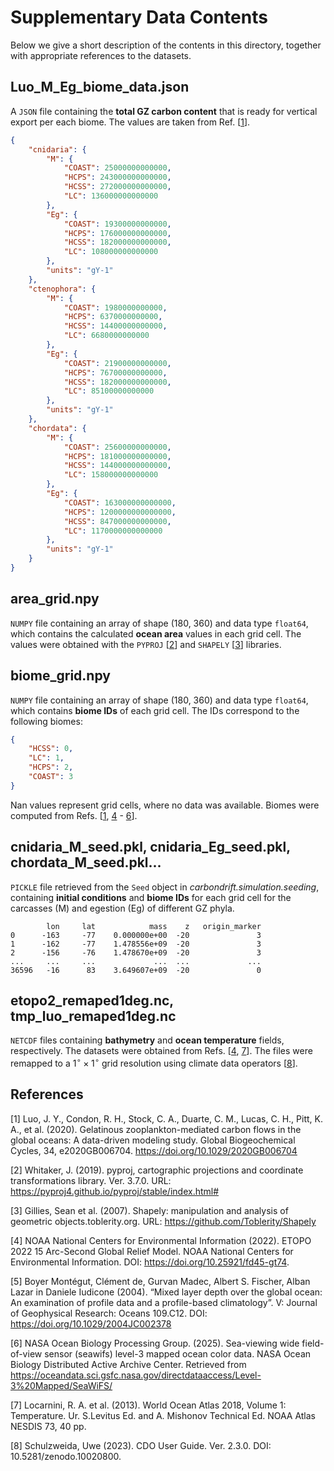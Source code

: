 # Supplementary Data Contents

Below we give a short description of the contents in this directory, together with appropriate references to the datasets.

## Luo_M_Eg_biome_data.json

A `JSON` file containing the **total GZ carbon content** that is ready for vertical export per each biome. The values are taken from Ref. [[1](#references)].

```json
{
    "cnidaria": {
        "M": {
            "COAST": 25000000000000,
            "HCPS": 243000000000000,
            "HCSS": 272000000000000,
            "LC": 136000000000000
        },
        "Eg": {
            "COAST": 19300000000000,
            "HCPS": 176000000000000, 
            "HCSS": 182000000000000,
            "LC": 108000000000000
        },
        "units": "gY-1"
    },
    "ctenophora": {
        "M": {
            "COAST": 1980000000000, 
            "HCPS": 6370000000000,
            "HCSS": 14400000000000, 
            "LC": 6680000000000
        },
        "Eg": {
            "COAST": 21900000000000, 
            "HCPS": 76700000000000, 
            "HCSS": 182000000000000, 
            "LC": 85100000000000
        },
        "units": "gY-1"
    },
    "chordata": {
        "M": {
            "COAST": 25600000000000,
            "HCPS": 181000000000000,
            "HCSS": 144000000000000,
            "LC": 158000000000000
        },
        "Eg": {
            "COAST": 163000000000000, 
            "HCPS": 1200000000000000, 
            "HCSS": 847000000000000, 
            "LC": 1170000000000000
        },
        "units": "gY-1"
    }
}
```

## area_grid.npy

`NUMPY` file containing an array of shape (180, 360) and data type `float64`, which contains the calculated **ocean area** values in each grid cell. The values were obtained with the `PYPROJ` [[2](#references)] and `SHAPELY` [[3](#references)] libraries.

## biome_grid.npy

`NUMPY` file containing an array of shape (180, 360) and data type `float64`, which contains **biome IDs** of each grid cell. The IDs correspond to the following biomes:

```json
{
    "HCSS": 0,
    "LC": 1,
    "HCPS": 2,
    "COAST": 3
}
```
Nan values represent grid cells, where no data was available. Biomes were computed from Refs. [[1](#references), [4](#references) - [6](#references)].

## cnidaria_M_seed.pkl, cnidaria_Eg_seed.pkl, chordata_M_seed.pkl...

`PICKLE` file retrieved from the `Seed` object in *carbondrift.simulation.seeding*, containing **initial conditions** and **biome IDs** for each grid cell for the carcasses (M) and egestion (Eg) of different GZ phyla.

```console
        lon     lat            mass    z   origin_marker
0      -163     -77    0.000000e+00  -20               3
1      -162     -77    1.478556e+09  -20               3
2      -156     -76    1.478670e+09  -20               3
...     ...     ...             ...  ...             ...
36596   -16      83    3.649607e+09  -20               0
```

## etopo2_remaped1deg.nc, tmp_luo_remaped1deg.nc

`NETCDF` files containing **bathymetry** and **ocean temperature** fields, respectively. The datasets were obtained from Refs. [[4](#references), [7](#references)]. The files were remapped to a $1^\circ \times 1^\circ$ grid resolution using climate data operators [[8](#references)].

## References

[1] Luo, J. Y., Condon, R. H., Stock, C. A., Duarte, C. M., Lucas, C. H., Pitt, K. A., et al. (2020). Gelatinous zooplankton-mediated carbon flows in the global oceans: A data-driven modeling study. Global Biogeochemical Cycles, 34, e2020GB006704. https://doi.org/10.1029/2020GB006704

[2] Whitaker, J. (2019). pyproj, cartographic projections and coordinate transformations library. Ver. 3.7.0. URL: https://pyproj4.github.io/pyproj/stable/index.html#

[3] Gillies, Sean et al. (2007). Shapely: manipulation and analysis of geometric objects.toblerity.org. URL: https://github.com/Toblerity/Shapely

[4] NOAA National Centers for Environmental Information (2022). ETOPO 2022 15 Arc-Second Global Relief Model. NOAA National Centers for Environmental Information. DOI: https://doi.org/10.25921/fd45-gt74.

[5] Boyer Montégut, Clément de, Gurvan Madec, Albert S. Fischer, Alban Lazar in Daniele Iudicone (2004). “Mixed layer depth over the global ocean: An examination of profile data and a profile-based climatology”. V: Journal of Geophysical Research: Oceans 109.C12. DOI: https://doi.org/10.1029/2004JC002378

[6] NASA Ocean Biology Processing Group. (2025). Sea-viewing wide field-of-view sensor (seawifs) level-3 mapped ocean color data. NASA Ocean Biology Distributed Active Archive Center. Retrieved from https://oceandata.sci.gsfc.nasa.gov/directdataaccess/Level-3%20Mapped/SeaWiFS/

[7] Locarnini, R. A. et al. (2013). World Ocean Atlas 2018, Volume 1: Temperature. Ur. S.Levitus Ed. and A. Mishonov Technical Ed. NOAA Atlas NESDIS 73, 40 pp.

[8] Schulzweida, Uwe (2023). CDO User Guide. Ver. 2.3.0. DOI: 10.5281/zenodo.10020800.